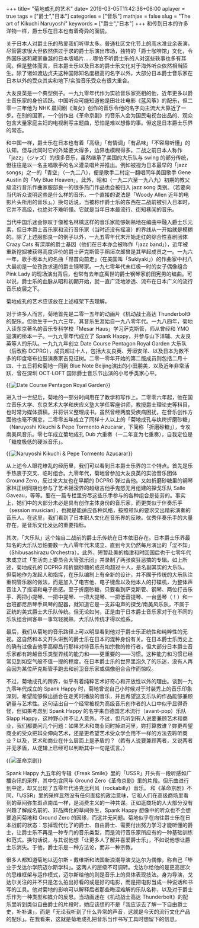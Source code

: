 +++
title= "菊地成孔的艺术"
date= 2019-03-05T11:42:36+08:00
aplayer = true
tags = ["爵士","日本"]
categories = ["音乐"]
mathjax = false
slug = "The art of Kikuchi Naruyoshi"
keywords = ["爵士","日本"]
+++
和传到日本的许多洋物一样，爵士乐在日本也有着奇异的面貌。

关于日本人对爵士乐的热爱我们听得太多。普通社区文化节上的高水准业余表演，尽管需求很大但依然供过于求的爵士乐演出市场，独特的「爵士咖啡馆」文化，令外国乐迷和藏家垂涎的日本版唱片……哪怕不听爵士乐的人对这些轶事也多有耳闻。但是整体而言，日本爵士乐以及日本的爵士乐文化对于海外听众依然相当陌生。除了诸如渡边贞夫这种国际知名度极高的名字以外，大部分日本爵士音乐家在日本以外的受众其实和地下/实验音乐受众有很大重合。
<!--more-->
大友良英是一个典型例子。一九九零年代作为实验音乐家亮相的他，近年更多以爵士音乐家的身份活跃。中国听众可能知道他是田壮壮电影《蓝风筝》的配乐，但二零一三年他为 NHK 晨间剧《海女》创作的音乐令他的名字向主流大大靠近了一步。在别的国家，一个创作出《革命京剧》的音乐人会为国民电视台出品的、观众包含大量家庭主妇的电视剧写主题曲，恐怕是难以想像的事。但这是日本爵士乐界的常态。

和中国一样，爵士乐在日本也有着「高级」「有情调」「有品味」「不容易听懂」的认知。但与此同时它的外延要大得多，边界也模糊得多。二战之前日本人称作「jazz」（ジャズ）的很多音乐，虽然继承了美国的大乐队与 swing 的部分传统，但往往是以一名主唱歌手的名义灌录唱片并推出。例如被视为日本最早的「jazz songs」之一的「青空」（一九二八），便是歌手二村定一翻唱同年美国歌手 Gene Austin 的「My Blue Heaven」。此外，昭和（一九二六至一九八九）初期的教父级流行音乐作曲家服部良一的很多热门作品也会被归入 jazz song 类别。（若要向当代听众说明这些是什么样的音乐，一个直接的说法是「Woody Allen 近年的电影片头所用的音乐」。）换句话说，当被称作爵士乐的东西在二战前被引入日本时，它并不高级，也绝对不难听懂。它就是当年日本最流行、街知巷闻的音乐。

当代中国乐迷会惊叹于像椎名林檎这样的音乐家能够娴熟地在编曲中融入爵士乐元素，但日本爵士音乐家和流行音乐家（当时还没有摇滚）的界线从一开始就是模糊的。除了上述服部良一的例子以外，一九五零年代末开始走红的综合性喜剧团体 Crazy Cats 有深厚的爵士基因（他们在日本亦会被称作「jazz band」），近年被重新挖掘被获得高度评价的爵士萨克斯管手稻垣次郎曾是其早起成员之一。一九六一年，歌手坂本九的名曲「昂首向前走」（在美国叫「Sukiyaki」）的作曲家中村八大最初是一位孜孜求道的爵士钢琴家。一九七零年代末红极一时的女子偶像组合 Pink Lady 的现场演出背后，也常有去年底离世的爵士钢琴家前田宪男的编曲。可以说，爵士乐的血脉从昭和初期开始，就一直广泛地渗透、流布在日本广义的流行音乐皮层之下。

菊地成孔的艺术应该放在上述框架下去理解。

<div
class="aplayer"
data-id="417613525"
data-server="netease"
data-type="song"
data-mutex="true"
data-mini="false"
data-loop="none">
</div>

对于许多人而言，菊地首先是二零一五年的动画片《机动战士高达 Thunderbolt》的配乐。但他生于一九六三年，其音乐生涯始自一九八零年代。一九八四年，菊地入读东京著名的音乐专科学校「Mesar Haus」学习萨克斯管，师从曾经和 YMO 巡演的桥本一子。一九九零年代成立了 Spank Happy，并参与山下洋辅、大友良英等人的乐队。一九九九年创立 Date Course Pentagon Royal Garden 大乐队（后改称 DCPRG），成员超过十人，包括大友良英、芳垣安洋、以及日本为数不多的印度塔布拉鼓演奏家吉见征树。二零一零年开始的第二版成员则包括二月十四、十五日将和菊地一同到 Blue Note Beijing演出的小田朋美，以及近年非常活跃、曾在深圳 OCT\-LOFT 国际爵士音乐节出演的小号手类家心平。

{{<img src="https://ian2.oss-cn-hangzhou.aliyuncs.com/2019-03-06-142854.jpg" alt="Date Course Pentagon Royal Garden">}}

进入廿一世纪后，菊地的一部分时间用在了教学和写作上。二零零六年起，他在国立音乐大学、东京艺术大学和庆应义塾大学任客座讲师，教授爵士理论史等科目，也时常为媒体撰稿，并将讲义整理成书。虽然曾经两度受疾病困扰，在音乐创作方面他也毫不懈怠，二零零五年成立了同样十人以上的「菊地成孔与纨绔折磨砂糖」（Naruyoshi Kikuchi & Pepe Tormento Azucarar，下简称「折磨砂糖」），专攻南美风音乐。零七年成立菊地成孔 Dub 六重奏（一二年变为七重奏），自我定位是「糖度极低的硬派音乐」。

{{<img src="https://ian2.oss-cn-hangzhou.aliyuncs.com/2019-03-06-142934.jpg" alt="Naruyoshi Kikuchi & Pepe Tormento Azucarar">}}

从上述令人眼花缭乱的经历里，我们可以看到日本爵士乐界的三个特点。首先是乐手热衷于交叉、临时组合。九零年代，菊地曾参加大友良英的实验音乐团体 Ground Zero，反过来大友也在早期的 DCPRG 弹过吉他。又如折磨砂糖里的钢琴家林正树同期也参与了艺术摇滚界的超级吉他手鬼怒无月组建的探戈乐队 Salle Gaveau，等等。要在一篇专栏里穷尽这些乐手参与的各种组合是徒劳的。事实上，她们中的大部分未必是具有创作主体身份的音乐家，而更类似于伴奏乐手（session musician），也就是能适应各种风格，按照领队的要求交出精彩演奏的音乐人。在这里，我们看到了日本职人文化在音乐界的反映。优秀伴奏乐手的大量存在，是音乐文化发达的重要指标。

其次，「大乐队」这个始自二战前的爵士乐传统在日本依旧存在。日本爵士乐界最知名的大乐队恐怕要数一九八零年代末成立、直到今天仍然每月演出的「涩不知」（Shibusashirazu Orchestra）。此外，短暂赴美的梅津和时回国后也于七零年代末成立过「生活向上委员会大管弦乐团」并录制了两张疯狂恶搞的专辑。如上所述，菊地成孔的 DCPRG 和折磨砂糖的成员均超过十人，是名副其实的大乐队。但菊地作为发起人和指挥，在乐队编制上有全新的设计，并不囿于传统的大乐队注重铜管乐器的做法，而是加入了电吉他、电子键盘以及他本人的打碟机，为整体声音注入了摇滚和电子质感。至于折磨砂糖，只要看到萨克斯管、钢琴、两位打击乐手、两把小提琴、一把中提琴、一把大提琴、一把低音提琴、一台竖琴（！）和一台班都尼昂琴手风琴的配器，就知道它是一支非电声的探戈/南美风乐队，不属于正统的美式爵士大乐队传统。但无论如何，正是由于日本爵士音乐家对于在不同的乐队组合间客串一事驾轻就熟，大乐队传统才得以维系。

最后，我们从菊地的音乐路径上可以明显看到他对于爵士乐正统性和纯粹性的无视。这自然和本文开头讲到的爵士乐在日本的混种身份有关。在日本爵士乐历史上的确有过像吉他手高柳昌行那样对待音乐有如宗教的修行者，但大部分日本爵士音乐家都有跨越音乐类型界线的能力和——更重要的——习惯。这种能力和习惯已经常见到如空气般不值一提的程度。在日本爵士乐的世界里泡久了的乐迷，没有人再会因为某位萨克斯管手跑去和前卫音乐家或偶像组合合作而惊叹。

不过，菊地成孔的跨界，似乎有着纯粹艺术好奇心和开放性以外的理由。谈到一九九零年代成立的 Spank Happy 时，菊地曾说自己小时候对于时装秀上的音乐印象深刻，希望能够做出适合在走秀时播放的音乐，并且希望这支乐队的作品能够兼顾销量与艺术性。这句话出自一个经常被视为高级音乐创作者的人口中似乎显得奇怪，但如果考虑到 Spank Happy 的名字来自德国艺术流行（avant\-pop）乐队 Slapp Happy，这种野心并不让人意外。不过，但凡听到有人说要兼顾艺术和商业，我们都要问几个问题：如果艺术和商业同时掉进河里，妳打算救谁？妳更希望商业的受众把耳朵伸向艺术，还是更希望艺术受众学会用不一样的方法去聆听商业？以及，艺术和商业在什么层面上是矛盾的？（若有人说要兼顾两者，又说两者并无矛盾，从逻辑上已经可以判断其中一句是谎言。）

{{<img src="https://ian2.oss-cn-hangzhou.aliyuncs.com/2019-03-06-143011.jpg" alt="革命京剧">}}

Spank Happy 九五年的专辑《Freak Smile》里的「USSR」开头有一段听感如广播杂讯的采样，其中包含同年 Ground Zero《革命京剧》里的片段。但乐曲进行到中途，却又出现了五零年代洛克比利风（rockabilly）音乐。 和《革命京剧》不同，「USSR」里的采样显然没有任何直接的政治意味，它和人们在高级商场里看到的草间弥生斑点南瓜一样，是消费主义的一种共谋。正如逛商场的人大部分没有兴趣了解成名前的、非品牌化的草间弥生，Spank Happy 想像中的听众也不会想要追问菊地和 Ground Zero 的因缘，而这并无问题。菊地似乎在向往爵士乐在日本战前的状态：忘掉现代化了的爵士、自由爵士、需要付出努力学习才能听懂的爵士，让爵士乐不再是一种专门的音乐类型，而是流行音乐家所应有的一种基础训练和范式。换句话说，与其说他想「让更多人了解并喜爱爵士乐」，不如说他想让爵士乐消失。于他，爵士乐是一种方法论，而非一种宗教。

很多人都知道菊地以迈尔斯・戴维斯和法国新浪潮导演戈达尔为偶像，称自己「毕业于戈达尔学院迈尔斯学科」。这两人的层级不可调转。戈达尔给他的是更高层次的思维框架与运作模式，迈尔斯给他的则是音乐上的具体表现技法。身为导演，戈达尔关注的并不只是怎么拍出好看的或是好的电影，而是把电影当成一种说话和书写的工具。他对菊地的影响可以解释后者那些晦涩难解的乐队名称，以及对于爵士乐作为一种类型和媒介的反思。当动画迷在《机动战士高达 Thunderbolt》的配乐里听到类似自由爵士的片段时，她应该想的不是「我应该去了解一下自由爵士史，补补课」，而是「无论我听到了什么异常的声音，这就是今天的流行文化产品的配乐」。在我看来，这就是菊地成孔把音乐当作书写工具时想留下的信息。
